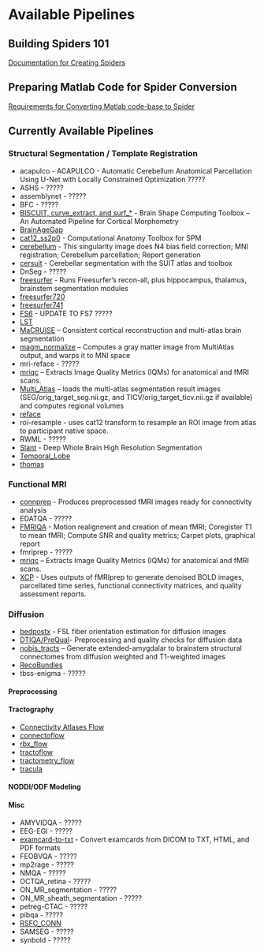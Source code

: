 # Available Pipelines

## Building Spiders 101

[Documentation for Creating Spiders](building_spiders.md)

## Preparing Matlab Code for Spider Conversion

[Requirements for Converting Matlab code-base to Spider](matlab_code_spider_conversion.md)

## Currently Available Pipelines

### Structural Segmentation / Template Registration

- acapulco - ACAPULCO - Automatic Cerebellum Anatomical Parcellation Using U-Net with Locally Constrained Optimization ?????
- ASHS - ?????
- assemblynet - ?????
- BFC - ?????
- [BISCUIT, curve_extract, and surf_*](BISCUIT-curve_extract-surf.md) - Brain Shape Computing Toolbox – An Automated Pipeline for Cortical Morphometry
- [BrainAgeGap](brainagegap.md)
- [cat12_ss2p0](cat12_ss2p0.md) - Computational Anatomy Toolbox for SPM
- [cerebellum](cerebellum.md) - This singularity image does N4 bias field correction; MNI registration; Cerebellum parcellation; Report generation
- [cersuit](cersuit.md) - Cerebellar segmentation with the SUIT atlas and toolbox
- DnSeg - ?????
- [freesurfer](freesurfer.md) - Runs Freesurfer’s recon-all, plus hippocampus, thalamus, brainstem segmentation modules
- [freesurfer720](freesurfer720.md)
- [freesurfer741](freesurfer_741.md)
- [FS6](fs6.md) - UPDATE TO FS7 ?????
- [LST](lst.md)
- [MaCRUISE](macruise.md) – Consistent cortical reconstruction and multi-atlas brain segmentation
- [magm_normalize](magm_normalize.md) – Computes a gray matter image from MultiAtlas output, and warps it to MNI space
- mri-reface - ?????
- [mriqc](mriqc.md) – Extracts Image Quality Metrics (IQMs) for anatomical and fMRI scans.
- [Multi_Atlas](multi_atlas.md) – loads the multi-atlas segmentation result images (SEG/orig_target_seg.nii.gz, and TICV/orig_target_ticv.nii.gz if available) and computes regional volumes
- [reface](reface.md)
- roi-resample - uses cat12 transform to resample an ROI image from atlas to participant native space.
- RWML - ?????
- [Slant](slant.md) - Deep Whole Brain High Resolution Segmentation
- [Temporal_Lobe](temporal_lobe.md)
- [thomas](thomas.md)

### Functional MRI

- [connprep](connprep.md) - Produces preprocessed fMRI images ready for connectivity analysis
- EDATQA - ?????
- [FMRIQA](fmriqa.md) - Motion realignment and creation of mean fMRI; Coregister T1 to mean fMRI; Compute SNR and quality metrics; Carpet plots, graphical report
- fmriprep - ?????
- [mriqc](mriqc.md) – Extracts Image Quality Metrics (IQMs) for anatomical and fMRI scans.
- [XCP](xcp.md) - Uses outputs of fMRIprep to generate denoised BOLD images, parcellated time series, functional connectivity matrices, and quality assessment reports.

### Diffusion

- [bedpostx](bedpostx.md) - FSL fiber orientation estimation for diffusion images
- [DTIQA/PreQual](dtiqa-prequal.md)- Preprocessing and quality checks for diffusion data
- [nobis_tracts](nobis_tracts.md) – Generate extended-amygdalar to brainstem structural connectomes from diffusion weighted and T1-weighted images
- [RecoBundles](recobundles.md)
- tbss-enigma - ?????

#### Preprocessing

#### Tractography

- [Connectivity Atlases Flow](connectivity-atlases-flow.md)
- [connectoflow](connectoflow.md)
- [rbx_flow](rbx_flow.md)
- [tractoflow](tractoflow.md)
- [tractometry_flow](tractometry_flow.md)
- [tracula](tracula.md)

#### NODDI/ODF Modeling

#### Misc

- AMYVIDQA - ?????
- EEG-EGI - ?????
- [examcard-to-txt](examcard-to-txt.md) - Convert examcards from DICOM to TXT, HTML, and PDF formats
- FEOBVQA - ?????
- mp2rage - ?????
- NMQA - ?????
- OCTQA_retina - ?????
- ON_MR_segmentation - ?????
- ON_MR_sheath_segmentation - ?????
- petreg-CTAC - ?????
- pibqa - ?????
- [RSFC_CONN](rsfc_conn.md)
- SAMSEG - ?????
- synbold - ?????
